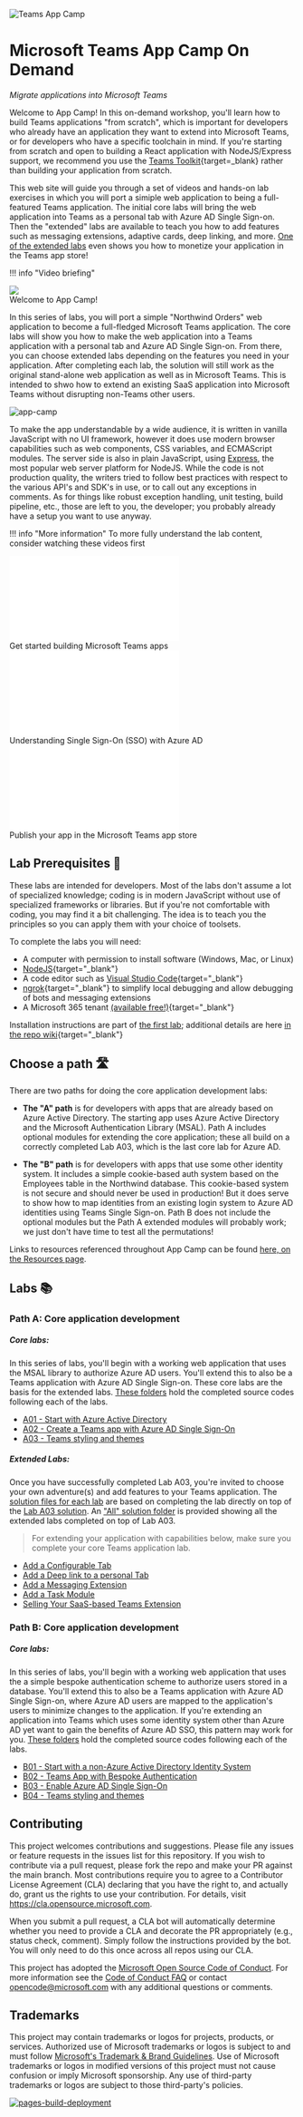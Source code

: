 ![Teams App Camp](./assets/code-lab-banner.png)

# Microsoft Teams App Camp On Demand

_Migrate applications into Microsoft Teams_

Welcome to App Camp! In this on-demand workshop, you'll learn how to build Teams applications "from scratch", which is important for developers who already have an application they want to extend into Microsoft Teams, or for developers who have a specific toolchain in mind. If you're starting from scratch and open to building a React application with NodeJS/Express support, we recommend you use the [Teams Toolkit](https://docs.microsoft.com/en-us/microsoftteams/platform/toolkit/visual-studio-code-overview){target=_blank} rather than building your application from scratch.

This web site will guide you through a set of videos and hands-on lab exercises in which you will port a simiple web application to being a full-featured Teams application. The initial core labs will bring the web application into Teams as a personal tab with Azure AD Single Sign-on. Then the "extended" labs are available to teach you how to add features such as messaging extensions, adaptive cards, deep linking, and more. [One of the extended labs](./aad/Monetization.md) even shows you how to monetize your application in the Teams app store!

!!! info "Video briefing"
    <div class="video">
      <img src="/app-camp/assets/video-coming-soon.png"></img>
      <div>Welcome to App Camp!</div>
    </div>

In this series of labs, you will port a simple "Northwind Orders" web application to become a full-fledged Microsoft Teams application. The core labs will show you how to make the web application into a Teams application with a personal tab and Azure AD Single Sign-on. From there, you can choose extended labs depending on the features you need in your application. After completing each lab, the solution will still work as the original stand-alone web application as well as in Microsoft Teams. This is intended to shwo how to extend an existing SaaS application into Microsoft Teams without disrupting non-Teams other users.

![app-camp](./assets/appcamp-readme.png)

To make the app understandable by a wide audience, it is written in vanilla JavaScript with no UI framework, however it does use modern browser capabilities such as web components, CSS variables, and ECMAScript modules. The server side is also in plain JavaScript, using [Express](https://expressjs.com/), the most popular web server platform for NodeJS. While the code is not production quality, the writers tried to follow best practices with respect to the various API's and SDK's in use, or to call out any exceptions in comments. As for things like robust exception handling, unit testing, build pipeline, etc., those are left to you, the developer; you probably already have a setup you want to use anyway.

!!! info "More information"
    To more fully understand the lab content, consider watching these videos first
    <div class="tinyVideo">
      <iframe src="//www.youtube.com/embed/EQuB8l4sccg" frameborder="0" allowfullscreen></iframe>
      <div>Get started building Microsoft Teams apps</div>
    </div>
    <div class="tinyVideo">
      <iframe src="//www.youtube.com/embed/SaBbfVgqZHc" frameborder="0" allowfullscreen></iframe>
      <div>Understanding Single Sign-On (SSO) with Azure AD</div>
    </div>
    <div class="tinyVideo">
      <iframe src="//www.youtube.com/embed/IQf2Zs9Mob8" frameborder="0" allowfullscreen></iframe>
      <div>Publish your app in the Microsoft Teams app store</div>
    </div>
## Lab Prerequisites 📃 

These labs are intended for developers. Most of the labs don't assume a lot of specialized knowledge; coding is in modern JavaScript without use of specialized frameworks or libraries. But if you're not comfortable with coding, you may find it a bit challenging. The idea is to teach you the principles so you can apply them with your choice of toolsets.

To complete the labs you will need:

 * A computer with permission to install software (Windows, Mac, or Linux)
 * [NodeJS](https://nodejs.org/en/download/){target="_blank"}
 * A code editor such as [Visual Studio Code](https://code.visualstudio.com/download){target="_blank"}
 * [ngrok](https://ngrok.com/download){target="_blank"} to simplify local debugging and allow debugging of bots and messaging extensions
 * A Microsoft 365 tenant [(available free!)](https://developer.microsoft.com/en-us/microsoft-365/dev-program){target="_blank"}

Installation instructions are part of [the first lab](./aad/A01-begin-app.md); additional details are here [in the repo wiki](https://github.com/microsoft/app-camp/wiki/Prerequisites){target="_blank"}

## Choose a path 🛣️

There are two paths for doing the core application development labs:

- **The "A" path** is for developers with apps that are already based on Azure Active Directory. The starting app uses Azure Active Directory and the Microsoft Authentication Library (MSAL). Path A includes optional modules for extending the core application; these all build on a correctly completed Lab A03, which is the last core lab for Azure AD.

- **The "B" path** is for developers with apps that use some other identity system. It includes a simple cookie-based auth system based on the Employees table in the Northwind database. This cookie-based system is not secure and should never be used in production! But it does serve to show how to map identities from an existing login system to Azure AD identities using Teams Single Sign-on. Path B does not include the optional modules but the Path A extended modules will probably work; we just don't have time to test all the permutations!

Links to resources referenced throughout App Camp can be found [here, on the Resources page](./docs/Resources.md).

## Labs 📚

### Path A: Core application development

##### Core labs:

In this series of labs, you'll begin with a working web application that uses the MSAL library to authorize Azure AD users. You'll extend this to also be a Teams application with Azure AD Single Sign-on. These core labs are the basis for the extended labs. [These folders](https://github.com/microsoft/app-camp/tree/main/src/create-core-app/aad) hold the completed source codes following each of the labs.

  - [A01 - Start with Azure Active Directory](./aad/A01-begin-app.md)
  - [A02 - Create a Teams app with Azure AD Single Sign-On](./aad/A02-after-teams-sso.md)
  - [A03 - Teams styling and themes](./aad/A03-after-apply-styling.md)

##### Extended Labs:

Once you have successfully completed Lab A03, you're invited to choose your own adventure(s) and add features to your Teams application. The [solution files for each lab](https://github.com/microsoft/app-camp/tree/main/src/extend-with-capabilities) are based on completing the lab directly on top of the [Lab A03 solution](https://github.com/microsoft/app-camp/tree/main/src/create-core-app/aad/A03-after-apply-styling). An ["All" solution folder](https://github.com/microsoft/app-camp/tree/main/src/extend-with-capabilities/All) is provided showing all the extended labs completed on top of Lab A03.

> For extending your application with capabilities below, make sure you complete your core Teams application lab.

  - [Add a Configurable Tab](./aad/ConfigurableTab.md)
  - [Add a Deep link to a personal Tab](./aad/Deeplink.md)
  - [Add a Messaging Extension](./aad/MessagingExtension.md)
  - [Add a Task Module ](./aad/TaskModules.md)
  - [Selling Your SaaS-based Teams Extension](./aad/Monetization.md)
   
### Path B: Core application development

##### Core labs:

In this series of labs, you'll begin with a working web application that uses the a simple bespoke authentication scheme to authorize users stored in a database. You'll extend this to also be a Teams application with Azure AD Single Sign-on, where Azure AD users are mapped to the application's users to minimize changes to the application. If you're extending an application into Teams which uses some identity system other than Azure AD yet want to gain the benefits of Azure AD SSO, this pattern may work for you. [These folders](https://github.com/microsoft/app-camp/tree/main/src/create-core-app/bespoke) hold the completed source codes following each of the labs.
  
  - [B01 - Start with a non-Azure Active Directory Identity System](./bespoke/B01-begin-app.md)
  - [B02 - Teams App with Bespoke Authentication](./bespoke/B02-after-teams-login.md)
  - [B03 - Enable Azure AD Single Sign-On](./bespoke/B03-after-teams-sso.md)
  - [B04 - Teams styling and themes](./bespoke/B04-after-apply-styling.md)
  

## Contributing

This project welcomes contributions and suggestions. Please file any issues or feature requests in the issues list for this repository. If you wish to contribute via a pull request, please fork the repo and make your PR against the main branch. Most contributions require you to agree to a
Contributor License Agreement (CLA) declaring that you have the right to, and actually do, grant us the rights to use your contribution. For details, visit https://cla.opensource.microsoft.com.

When you submit a pull request, a CLA bot will automatically determine whether you need to provide a CLA and decorate the PR appropriately (e.g., status check, comment). Simply follow the instructions provided by the bot. You will only need to do this once across all repos using our CLA.

This project has adopted the [Microsoft Open Source Code of Conduct](https://opensource.microsoft.com/codeofconduct/). For more information see the [Code of Conduct FAQ](https://opensource.microsoft.com/codeofconduct/faq/) or
contact [opencode@microsoft.com](mailto:opencode@microsoft.com) with any additional questions or comments.

## Trademarks

This project may contain trademarks or logos for projects, products, or services. Authorized use of Microsoft 
trademarks or logos is subject to and must follow 
[Microsoft's Trademark & Brand Guidelines](https://www.microsoft.com/en-us/legal/intellectualproperty/trademarks/usage/general).
Use of Microsoft trademarks or logos in modified versions of this project must not cause confusion or imply Microsoft sponsorship.
Any use of third-party trademarks or logos are subject to those third-party's policies.

[![pages-build-deployment](https://github.com/microsoft/app-camp/actions/workflows/pages/pages-build-deployment/badge.svg)](https://github.com/microsoft/app-camp/actions/workflows/pages/pages-build-deployment)
